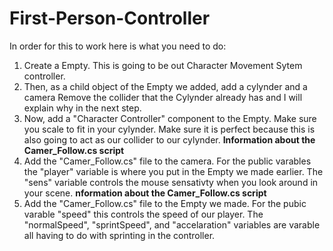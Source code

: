 # First-Person-Controller


In order for this to work here is what you need to do:

1. Create a Empty. This is going to be out Character Movement Sytem controller.
2. Then, as a child object of the Empty we added, add a cylynder and a camera Remove the collider that the Cylynder already has and I will explain why in the next step. 
3. Now, add a "Character Controller" component to the Empty. Make sure you scale to fit in your cylynder. Make sure it is perfect because this is also going to act as our collider to our cylynder.
**Information about the Camer_Follow.cs script**
4. Add the "Camer_Follow.cs" file to the camera. For the public varables the "player" variable is where you put in the Empty we made earlier. The "sens" variable controls the mouse sensativty when you look around in your scene.
**nformation about the Camer_Follow.cs script**
5. Add the "Camer_Follow.cs" file to the Empty we made. For the pubic varable "speed" this controls the speed of our player. The "normalSpeed", "sprintSpeed", and "accelaration" variables are varable all having to do with sprinting in the controller.
